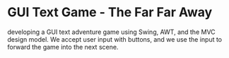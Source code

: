 # GUI Text Game - The Far Far Away
developing a GUI text adventure game using Swing, AWT, and the MVC design model. We accept user input with buttons, and we use the input to forward the game into the next scene.
